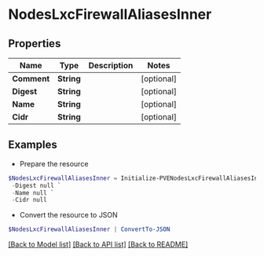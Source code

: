 # NodesLxcFirewallAliasesInner
## Properties

Name | Type | Description | Notes
------------ | ------------- | ------------- | -------------
**Comment** | **String** |  | [optional] 
**Digest** | **String** |  | [optional] 
**Name** | **String** |  | [optional] 
**Cidr** | **String** |  | [optional] 

## Examples

- Prepare the resource
```powershell
$NodesLxcFirewallAliasesInner = Initialize-PVENodesLxcFirewallAliasesInner  -Comment null `
 -Digest null `
 -Name null `
 -Cidr null
```

- Convert the resource to JSON
```powershell
$NodesLxcFirewallAliasesInner | ConvertTo-JSON
```

[[Back to Model list]](../README.md#documentation-for-models) [[Back to API list]](../README.md#documentation-for-api-endpoints) [[Back to README]](../README.md)

